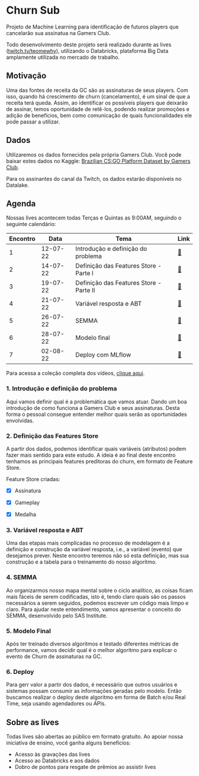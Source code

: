 # Churn Sub

Projeto de Machine Learning para identificação de futuros players que cancelarão sua assinatua na Gamers Club.

Todo desenvolvimento deste projeto será realizado durante as lives ([twitch.tv/teomewhy](https://www.twitch.tv/teomewhy)), utilizando o Databricks, plataforma Big Data amplamente utilizada no mercado de trabalho.

## Motivação

Uma das fontes de receita da GC são as assinaturas de seus players. Com isso, quando há crescimento de churn (cancelamento), é um sinal de que a receita terá queda. Assim, ao identificar os possíveis players que deixarão de assinar, temos oportunidade de retê-los, podendo realizar promoções e adição de benefícios, bem como comunicação de quais funcionalidades ele pode passar a utilizar.

## Dados

Utilizaremos os dados fornecidos pela própria Gamers Club. Você pode baixar estes dados no Kaggle: [Brazilian CS:GO Platform Dataset by Gamers Club](https://www.kaggle.com/datasets/gamersclub/brazilian-csgo-plataform-dataset-by-gamers-club).

Para os assinantes do canal da Twitch, os dados estarão disponíveis no Datalake.

## Agenda

Nossas lives acontecem todas Terças e Quintas as 9:00AM, seguindo o seguinte calendário:

|Encontro|Data|Tema|Link|
|---|---|---|---|
|1|12-07-22|Introdução e definição do problema| [:link:](https://www.twitch.tv/videos/1530063562) |
|2|14-07-22|Definição das Features Store - Parte I | [:link:](https://www.twitch.tv/videos/1531592209) |
|3|19-07-22|Definição das Features Store - Parte II | [:link:](https://www.twitch.tv/videos/1536356016) |
|4|21-07-22|Variável resposta e ABT| [:link:](https://www.twitch.tv/videos/1538383113) |
|5|26-07-22|SEMMA| [:link:](https://www.twitch.tv/videos/1543294104) |
|6|28-07-22|Modelo final| [:link:](https://www.twitch.tv/videos/1545273986) |
|7|02-08-22|Deploy com MLflow| [:link:](https://www.twitch.tv/videos/1551009420) |

Para acessa a coleção completa dos vídeos, [clique aqui](https://www.twitch.tv/collections/-iVyOjw2ARc93A).

### 1. Introdução e definição do problema

Aqui vamos definir qual é a problemática que vamos atuar. Dando um boa introdução de como funciona a Gamers Club e seus assinaturas.
Desta forma o pessoal consegue entender melhor quais serão as oportunidades envolvidas.

### 2. Definição das Features Store

A partir dos dados, podemos identificar quais variáveis (atributos) podem fazer mais sentido para este estudo. A ideia é ao final deste encontro tenhamos as principais features preditoras do churn, em formato de Feature Store.

Feature Store criadas:
- [X] Assinatura
- [X] Gameplay
- [X] Medalha


### 3. Variável resposta e ABT

Uma das etapas mais complicadas no processo de modelagem é a definição e construção da variável resposta, i.e., a variável (evento) que desejamos prever. Neste encontro teremos não só esta definição, mas sua construção e a tabela para o treinamento do nosso algoritmo.

### 4. SEMMA

Ao organizarmos nosso mapa mental sobre o ciclo analítico, as coisas ficam mais fáceis de serem codificadas, isto é, tendo claro quais são os passos necessários a serem seguidos, podemos escrever um código mais limpo e claro. Para ajudar neste entendimento, vamos apresentar o conceito do SEMMA, desenvolvido pelo SAS Institute.

### 5. Modelo Final

Após ter treinado diversos algoritmos e testado diferentes métricas de performance, vamos decidir qual é o melhor algoritmo para explicar o evento de Churn de assinaturas na GC.

### 6. Deploy

Para gerr valor a partir dos dados, é necessário que outros usuários e sistemas possam consumir as informações geradas pelo modelo. Então buscamos realizar o deploy deste algoritmo em forma de Batch e/ou Real Time, seja usando agendadores ou APIs.

## Sobre as lives

Todas lives são abertas ao público em formato gratuito. Ao apoiar nossa iniciativa de ensino, você ganha alguns benefícios:

- Acesso às gravações das lives
- Acesso ao Databricks e aos dados
- Dobro de pontos para resgate de prêmios ao assistir lives
